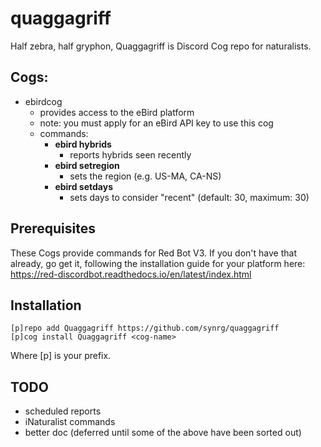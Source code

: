 # quaggagriff
Half zebra, half gryphon, Quaggagriff is Discord Cog repo for naturalists.

## Cogs:

- ebirdcog
    - provides access to the eBird platform
    - note: you must apply for an eBird API key to use this cog
    - commands:
        - **ebird hybrids**
            - reports hybrids seen recently
        - **ebird setregion**
            - sets the region (e.g. US-MA, CA-NS)
        - **ebird setdays**
            - sets days to consider "recent" (default: 30, maximum: 30)

## Prerequisites

These Cogs provide commands for Red Bot V3. If you don't have that already, go get it, following the installation guide for your platform here: https://red-discordbot.readthedocs.io/en/latest/index.html

## Installation

```
[p]repo add Quaggagriff https://github.com/synrg/quaggagriff
[p]cog install Quaggagriff <cog-name>
```

Where [p] is your prefix.

## TODO

- scheduled reports
- iNaturalist commands
- better doc (deferred until some of the above have been sorted out)
